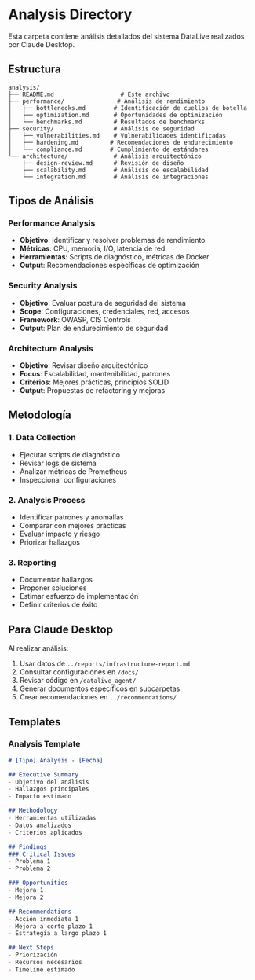 # Analysis Directory

Esta carpeta contiene análisis detallados del sistema DataLive realizados por Claude Desktop.

## Estructura

```
analysis/
├── README.md                   # Este archivo
├── performance/               # Análisis de rendimiento
│   ├── bottlenecks.md        # Identificación de cuellos de botella
│   ├── optimization.md       # Oportunidades de optimización
│   └── benchmarks.md         # Resultados de benchmarks
├── security/                 # Análisis de seguridad
│   ├── vulnerabilities.md    # Vulnerabilidades identificadas
│   ├── hardening.md         # Recomendaciones de endurecimiento
│   └── compliance.md        # Cumplimiento de estándares
└── architecture/             # Análisis arquitectónico
    ├── design-review.md      # Revisión de diseño
    ├── scalability.md        # Análisis de escalabilidad
    └── integration.md        # Análisis de integraciones
```

## Tipos de Análisis

### Performance Analysis
- **Objetivo**: Identificar y resolver problemas de rendimiento
- **Métricas**: CPU, memoria, I/O, latencia de red
- **Herramientas**: Scripts de diagnóstico, métricas de Docker
- **Output**: Recomendaciones específicas de optimización

### Security Analysis
- **Objetivo**: Evaluar postura de seguridad del sistema
- **Scope**: Configuraciones, credenciales, red, accesos
- **Framework**: OWASP, CIS Controls
- **Output**: Plan de endurecimiento de seguridad

### Architecture Analysis
- **Objetivo**: Revisar diseño arquitectónico
- **Focus**: Escalabilidad, mantenibilidad, patrones
- **Criterios**: Mejores prácticas, principios SOLID
- **Output**: Propuestas de refactoring y mejoras

## Metodología

### 1. Data Collection
- Ejecutar scripts de diagnóstico
- Revisar logs de sistema
- Analizar métricas de Prometheus
- Inspeccionar configuraciones

### 2. Analysis Process
- Identificar patrones y anomalías
- Comparar con mejores prácticas
- Evaluar impacto y riesgo
- Priorizar hallazgos

### 3. Reporting
- Documentar hallazgos
- Proponer soluciones
- Estimar esfuerzo de implementación
- Definir criterios de éxito

## Para Claude Desktop

Al realizar análisis:
1. Usar datos de `../reports/infrastructure-report.md`
2. Consultar configuraciones en `/docs/`
3. Revisar código en `/datalive_agent/`
4. Generar documentos específicos en subcarpetas
5. Crear recomendaciones en `../recommendations/`

## Templates

### Analysis Template
```markdown
# [Tipo] Analysis - [Fecha]

## Executive Summary
- Objetivo del análisis
- Hallazgos principales
- Impacto estimado

## Methodology
- Herramientas utilizadas
- Datos analizados
- Criterios aplicados

## Findings
### Critical Issues
- Problema 1
- Problema 2

### Opportunities
- Mejora 1
- Mejora 2

## Recommendations
- Acción inmediata 1
- Mejora a corto plazo 1
- Estrategia a largo plazo 1

## Next Steps
- Priorización
- Recursos necesarios
- Timeline estimado
```